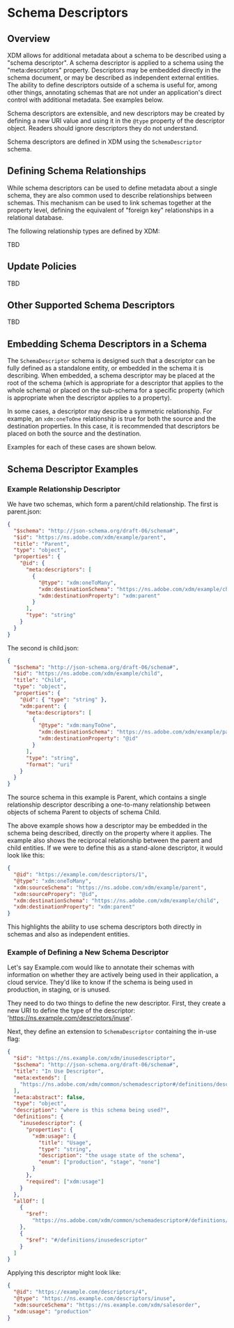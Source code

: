 # Schema Descriptors

## Overview

XDM allows for additional metadata about a schema to be described using a "schema descriptor". A schema descriptor is applied to a schema using the "meta:descriptors" property. Descriptors may be embedded directly in the schema document, or may be described as independent external entities. The ability to define descriptors outside of a schema is useful for, among other things, annotating schemas that are not under an application's direct control with additional metadata. See examples below.

Schema descriptors are extensible, and new descriptors may be created by defining a new URI value and using it in
the `@type` property of the descriptor object. Readers should ignore descriptors they do not understand.

Schema descriptors are defined in XDM using the `SchemaDescriptor` schema.

## Defining Schema Relationships

While schema descriptors can be used to define metadata about a single schema, they are also common used to describe relationships between schemas. This mechanism can be used to link schemas together at the property level, defining the equivalent of "foreign key" relationships in a relational database.

The following relationship types are defined by XDM:

TBD

## Update Policies

TBD

## Other Supported Schema Descriptors

TBD

## Embedding Schema Descriptors in a Schema

The `SchemaDescriptor` schema is designed such that a descriptor can be fully defined as a standalone entity, or embedded in the schema it is describing. When embedded, a schema descriptor may be placed at the root of the schema (which is appropriate for a descriptor that applies to the whole schema) or placed on the sub-schema for a specific property (which is appropriate when the descriptor applies to a property).

In some cases, a descriptor may describe a symmetric relationship. For example, an `xdm:oneToOne` relationship is true for both the source and the destination properties. In this case, it is recommended that descriptors be placed on both the source and the destination.

Examples for each of these cases are shown below.

## Schema Descriptor Examples

### Example Relationship Descriptor

We have two schemas, which form a parent/child relationship. The first is parent.json:

```json
{
  "$schema": "http://json-schema.org/draft-06/schema#",
  "$id": "https://ns.adobe.com/xdm/example/parent",
  "title": "Parent",
  "type": "object",
  "properties": {
    "@id": {
      "meta:descriptors": [
        {
          "@type": "xdm:oneToMany",
          "xdm:destinationSchema": "https://ns.adobe.com/xdm/example/child",
          "xdm:destinationProperty": "xdm:parent"
        }
      ],
      "type": "string"
    }
  }
}
```

The second is child.json:

```json
{
  "$schema": "http://json-schema.org/draft-06/schema#",
  "$id": "https://ns.adobe.com/xdm/example/child",
  "title": "Child",
  "type": "object",
  "properties": {
    "@id": { "type": "string" },
    "xdm:parent": {
      "meta:descriptors": [
        {
          "@type": "xdm:manyToOne",
          "xdm:destinationSchema": "https://ns.adobe.com/xdm/example/parent",
          "xdm:destinationProperty": "@id"
        }
      ],
      "type": "string",
      "format": "uri"
    }
  }
}
```

The source schema in this example is Parent, which contains a single relationship descriptor describing a one-to-many relationship between objects of schema Parent to objects of schema Child.

The above example shows how a descriptor may be embedded in the schema being described, directly on the property where it applies. The example also shows the reciprocal relationship between the parent and child entities. If we were to define this as a stand-alone descriptor, it would look like this:

```json
{
  "@id": "https://example.com/descriptors/1",
  "@type": "xdm:oneToMany",
  "xdm:sourceSchema": "https://ns.adobe.com/xdm/example/parent",
  "xdm:sourcePropery": "@id",
  "xdm:destinationSchema": "https://ns.adobe.com/xdm/example/child",
  "xdm:destinationProperty": "xdm:parent"
}
```

This highlights the ability to use schema descriptors both directly in schemas and also as independent entities.

### Example of Defining a New Schema Descriptor

Let's say Example.com would like to annotate their schemas with information on whether they are actively being used in their application, a cloud service. They'd like to know if the schema is being used in production, in staging, or is unused.

They need to do two things to define the new descriptor. First, they create a new URI to define the type of the descriptor: 'https://ns.example.com/descriptors/inuse'.

Next, they define an extension to `SchemaDescriptor` containing the in-use flag:

```json
{
  "$id": "https://ns.example.com/xdm/inusedescriptor",
  "$schema": "http://json-schema.org/draft-06/schema#",
  "title": "In Use Descriptor",
  "meta:extends": [
    "https://ns.adobe.com/xdm/common/schemadescriptor#/definitions/descriptor"
  ],
  "meta:abstract": false,
  "type": "object",
  "description": "where is this schema being used?",
  "definitions": {
    "inusedescriptor": {
      "properties": {
        "xdm:usage": {
          "title": "Usage",
          "type": "string",
          "description": "the usage state of the schema",
          "enum": ["production", "stage", "none"]
        }
      },
      "required": ["xdm:usage"]
    }
  },
  "allOf": [
    {
      "$ref":
        "https://ns.adobe.com/xdm/common/schemadescriptor#/definitions/descriptor"
    },
    {
      "$ref": "#/definitions/inusedescriptor"
    }
  ]
}
```

Applying this descriptor might look like:

```json
{
  "@id": "https://example.com/descriptors/4",
  "@type": "https://ns.example.com/descriptors/inuse",
  "xdm:sourceSchema": "https://ns.example.com/xdm/salesorder",
  "xdm:usage": "production"
}
```
